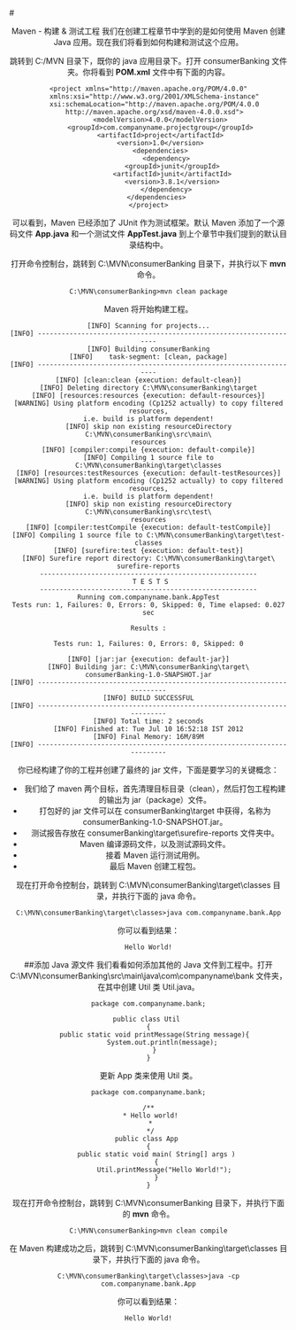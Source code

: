 #<center>Maven - 构建 & 测试工程
我们在创建工程章节中学到的是如何使用 Maven 创建 Java 应用。现在我们将看到如何构建和测试这个应用。

跳转到 C:/MVN 目录下，既你的 java 应用目录下。打开 consumerBanking 文件夹。你将看到 **POM.xml** 文件中有下面的内容。

```
<project xmlns="http://maven.apache.org/POM/4.0.0"
   xmlns:xsi="http://www.w3.org/2001/XMLSchema-instance"
   xsi:schemaLocation="http://maven.apache.org/POM/4.0.0
   http://maven.apache.org/xsd/maven-4.0.0.xsd">
      <modelVersion>4.0.0</modelVersion>
      <groupId>com.companyname.projectgroup</groupId>
      <artifactId>project</artifactId>
      <version>1.0</version>
      <dependencies>
         <dependency>
            <groupId>junit</groupId>
            <artifactId>junit</artifactId>
            <version>3.8.1</version>
         </dependency>
      </dependencies>  
</project>
```
可以看到，Maven 已经添加了 JUnit 作为测试框架。默认 Maven 添加了一个源码文件 **App.java** 和一个测试文件 **AppTest.java** 到上个章节中我们提到的默认目录结构中。

打开命令控制台，跳转到 C:\MVN\consumerBanking 目录下，并执行以下 **mvn** 命令。

```
C:\MVN\consumerBanking>mvn clean package
```
Maven 将开始构建工程。

```
[INFO] Scanning for projects...
[INFO] -------------------------------------------------------------------
[INFO] Building consumerBanking
[INFO]    task-segment: [clean, package]
[INFO] -------------------------------------------------------------------
[INFO] [clean:clean {execution: default-clean}]
[INFO] Deleting directory C:\MVN\consumerBanking\target
[INFO] [resources:resources {execution: default-resources}]
[WARNING] Using platform encoding (Cp1252 actually) to copy filtered resources,
i.e. build is platform dependent!
[INFO] skip non existing resourceDirectory C:\MVN\consumerBanking\src\main\
resources
[INFO] [compiler:compile {execution: default-compile}]
[INFO] Compiling 1 source file to C:\MVN\consumerBanking\target\classes
[INFO] [resources:testResources {execution: default-testResources}]
[WARNING] Using platform encoding (Cp1252 actually) to copy filtered resources,
i.e. build is platform dependent!
[INFO] skip non existing resourceDirectory C:\MVN\consumerBanking\src\test\
resources
[INFO] [compiler:testCompile {execution: default-testCompile}]
[INFO] Compiling 1 source file to C:\MVN\consumerBanking\target\test-classes
[INFO] [surefire:test {execution: default-test}]
[INFO] Surefire report directory: C:\MVN\consumerBanking\target\
surefire-reports
-------------------------------------------------------
 T E S T S
-------------------------------------------------------
Running com.companyname.bank.AppTest
Tests run: 1, Failures: 0, Errors: 0, Skipped: 0, Time elapsed: 0.027 sec

Results :

Tests run: 1, Failures: 0, Errors: 0, Skipped: 0

[INFO] [jar:jar {execution: default-jar}]
[INFO] Building jar: C:\MVN\consumerBanking\target\
consumerBanking-1.0-SNAPSHOT.jar
[INFO] ------------------------------------------------------------------------
[INFO] BUILD SUCCESSFUL
[INFO] ------------------------------------------------------------------------
[INFO] Total time: 2 seconds
[INFO] Finished at: Tue Jul 10 16:52:18 IST 2012
[INFO] Final Memory: 16M/89M
[INFO] ------------------------------------------------------------------------
```
你已经构建了你的工程并创建了最终的 jar 文件，下面是要学习的关键概念：

* 我们给了 maven 两个目标，首先清理目标目录（clean），然后打包工程构建的输出为 jar（package）文件。
* 打包好的 jar 文件可以在 consumerBanking\target 中获得，名称为 consumerBanking-1.0-SNAPSHOT.jar。
* 测试报告存放在 consumerBanking\target\surefire-reports 文件夹中。
* Maven 编译源码文件，以及测试源码文件。
* 接着 Maven 运行测试用例。
* 最后 Maven 创建工程包。

现在打开命令控制台，跳转到 C:\MVN\consumerBanking\target\classes 目录，并执行下面的 java 命令。

```
C:\MVN\consumerBanking\target\classes>java com.companyname.bank.App
```

你可以看到结果：

```
Hello World!
```

##添加 Java 源文件
我们看看如何添加其他的 Java 文件到工程中。打开 C:\MVN\consumerBanking\src\main\java\com\companyname\bank 文件夹，在其中创建 Util 类 Util.java。

```
package com.companyname.bank;

public class Util 
{
   public static void printMessage(String message){
	   System.out.println(message);
   }
}
```
更新 App 类来使用 Util 类。

```
package com.companyname.bank;

/**
 * Hello world!
 *
 */
public class App 
{
    public static void main( String[] args )
    {
        Util.printMessage("Hello World!");
    }
}
```

现在打开命令控制台，跳转到 C:\MVN\consumerBanking 目录下，并执行下面的 **mvn** 命令。

```
C:\MVN\consumerBanking>mvn clean compile
```
在 Maven 构建成功之后，跳转到 C:\MVN\consumerBanking\target\classes 目录下，并执行下面的 java 命令。

```
C:\MVN\consumerBanking\target\classes>java -cp com.companyname.bank.App
```
你可以看到结果：

```
Hello World!
```